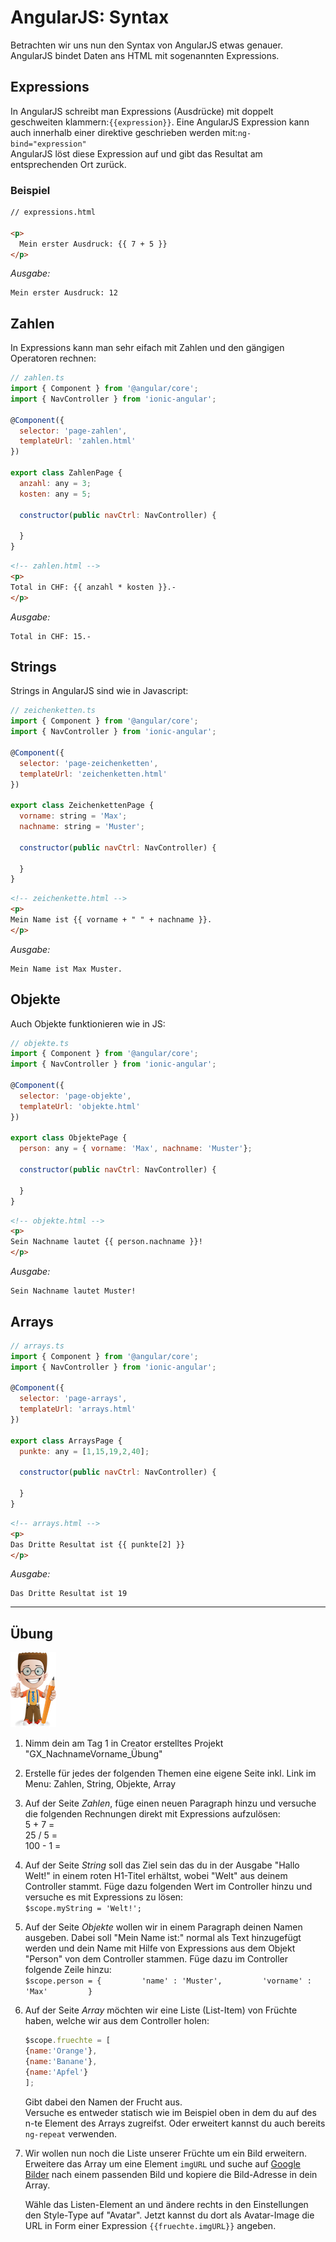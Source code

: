 # AngularJS: Syntax

Betrachten wir uns nun den Syntax von AngularJS etwas genauer. AngularJS bindet Daten ans HTML mit sogenannten Expressions.

## Expressions

In AngularJS schreibt man Expressions \(Ausdrücke\) mit doppelt geschweiten klammern:`{{expression}}`. Eine AngularJS Expression kann auch innerhalb einer direktive geschrieben werden mit:`ng-bind="expression"`  
AngularJS löst diese Expression auf und gibt das Resultat am entsprechenden Ort zurück.

### Beispiel

```html
// expressions.html

<p>
  Mein erster Ausdruck: {{ 7 + 5 }}
</p>
```

_Ausgabe:_

```
Mein erster Ausdruck: 12
```

## Zahlen

In Expressions kann man sehr eifach mit Zahlen und den gängigen Operatoren rechnen:

```js
// zahlen.ts
import { Component } from '@angular/core';
import { NavController } from 'ionic-angular';

@Component({
  selector: 'page-zahlen',
  templateUrl: 'zahlen.html'
})

export class ZahlenPage {
  anzahl: any = 3;
  kosten: any = 5;

  constructor(public navCtrl: NavController) {

  }
}
```

```html
<!-- zahlen.html -->
<p>
Total in CHF: {{ anzahl * kosten }}.-
</p>
```

_Ausgabe:_

```
Total in CHF: 15.-
```

## Strings

Strings in AngularJS sind wie in Javascript:

```js
// zeichenketten.ts
import { Component } from '@angular/core';
import { NavController } from 'ionic-angular';

@Component({
  selector: 'page-zeichenketten',
  templateUrl: 'zeichenketten.html'
})

export class ZeichenkettenPage {
  vorname: string = 'Max';
  nachname: string = 'Muster';

  constructor(public navCtrl: NavController) {

  }
}
```

```html
<!-- zeichenkette.html -->
<p>
Mein Name ist {{ vorname + " " + nachname }}.
</p>
```

_Ausgabe:_

```
Mein Name ist Max Muster.
```

## Objekte

Auch Objekte funktionieren wie in JS:

```js
// objekte.ts
import { Component } from '@angular/core';
import { NavController } from 'ionic-angular';

@Component({
  selector: 'page-objekte',
  templateUrl: 'objekte.html'
})

export class ObjektePage {
  person: any = { vorname: 'Max', nachname: 'Muster'};

  constructor(public navCtrl: NavController) {

  }
}
```

```html
<!-- objekte.html -->
<p>
Sein Nachname lautet {{ person.nachname }}!
</p>
```

_Ausgabe:_

```
Sein Nachname lautet Muster!
```

## Arrays

```js
// arrays.ts
import { Component } from '@angular/core';
import { NavController } from 'ionic-angular';

@Component({
  selector: 'page-arrays',
  templateUrl: 'arrays.html'
})

export class ArraysPage {
  punkte: any = [1,15,19,2,40];

  constructor(public navCtrl: NavController) {

  }
}
```

```html
<!-- arrays.html -->
<p>
Das Dritte Resultat ist {{ punkte[2] }}
</p>
```

_Ausgabe:_

```
Das Dritte Resultat ist 19
```

---

## Übung

![](/_allgemein/ralph_uebung.png)

1. Nimm dein am Tag 1 in Creator erstelltes  Projekt "GX\_NachnameVorname\_Übung"
2. Erstelle für jedes der folgenden Themen eine eigene Seite inkl. Link im Menu: Zahlen, String, Objekte, Array
3. Auf der Seite _Zahlen_, füge einen neuen Paragraph hinzu und versuche die folgenden Rechnungen direkt mit Expressions aufzulösen:  
   5 + 7 =  
   25 / 5 =  
   100 - 1 =

4. Auf der Seite _String_ soll das Ziel sein das du in der Ausgabe "Hallo Welt!" in einem roten H1-Titel erhältst, wobei "Welt" aus deinem Controller stammt. Füge dazu folgenden Wert im Controller hinzu und versuche es mit Expressions zu lösen:  
   `$scope.myString = 'Welt!';`

5. Auf der Seite _Objekte_ wollen wir in einem Paragraph deinen Namen ausgeben. Dabei soll "Mein Name ist:" normal als Text hinzugefügt werden und dein Name mit Hilfe von Expressions aus dem Objekt "Person" von dem Controller stammen. Füge dazu im Controller folgende Zeile hinzu:  
   `$scope.person = {        
    'name' : 'Muster',        
    'vorname' : 'Max'        
   }`

6. Auf der Seite _Array_ möchten wir eine Liste \(List-Item\) von Früchte haben, welche wir aus dem Controller holen:

   ```js
   $scope.fruechte = [
   {name:'Orange'},
   {name:'Banane'},
   {name:'Apfel'}
   ];
   ```

   Gibt dabei den Namen der Frucht aus.  
   Versuche es entweder statisch wie im Beispiel oben in dem du auf des n-te Element des Arrays zugreifst. Oder erweitert kannst du auch bereits `ng-repeat` verwenden.

7. Wir wollen nun noch die Liste unserer Früchte um ein Bild erweitern. Erweitere das Array um eine Element `imgURL` und suche auf [Google Bilder](https://images.google.ch/?gws_rd=ssl) nach einem passenden Bild und kopiere die Bild-Adresse in dein Array.

   Wähle das Listen-Element an und ändere rechts in den Einstellungen den Style-Type auf "Avatar". Jetzt kannst du dort als Avatar-Image die URL in Form einer Expression `{{fruechte.imgURL}}` angeben.



